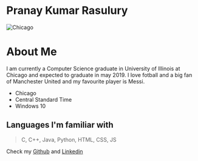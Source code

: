 # Pranay Kumar Rasulury  
![Chicago](https://upload.wikimedia.org/wikipedia/commons/thumb/5/5f/Chicago_from_North_Avenue_Beach_June_2015_panorama_2.jpg/800px-Chicago_from_North_Avenue_Beach_June_2015_panorama_2.jpg)

# About Me  
I am currently a Computer Science graduate in University of Illinois at Chicago and expected to graduate in may 2019. 
I love fotball and a big fan of Manchester United and my favourite player is Messi.  

* Chicago  
* Central Standard Time  
* Windows 10  

Languages I'm familiar with
---
> C, C++, Java, Python, HTML, CSS, JS  

Check my [Github](https://github.com/rpranay) and [Linkedin](https://www.linkedin.com/in/rasulurypranay/)
